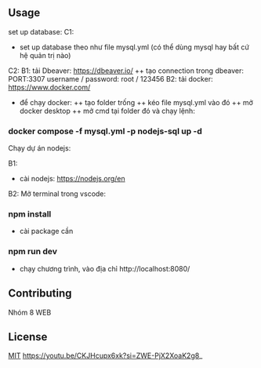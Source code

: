 ## Usage
set up database:
C1: 
- set up database theo như file mysql.yml (có thể dùng mysql hay bất cứ hệ quản trị nào)

C2:
B1: tải Dbeaver: https://dbeaver.io/
++ tạo connection trong dbeaver:
PORT:3307
username / password: root / 123456
B2: tải docker: https://www.docker.com/
- để chạy docker:
++ tạo folder trống
++ kéo file mysql.yml vào đó
++ mở docker desktop
++ mở cmd tại folder đó và chạy lệnh:
### docker compose -f mysql.yml -p nodejs-sql up -d


Chạy dự án nodejs:

B1: 
- cài nodejs: https://nodejs.org/en 

B2: Mở terminal trong vscode:
### npm install 
- cài package cần

### npm run dev 
- chạy chương trình, vào địa chỉ http://localhost:8080/ 

## Contributing

Nhóm 8 WEB

## License

[MIT](https://choosealicense.com/licenses/mit/)
https://youtu.be/CKJHcupx6xk?si=ZWE-PjX2XoaK2g8_